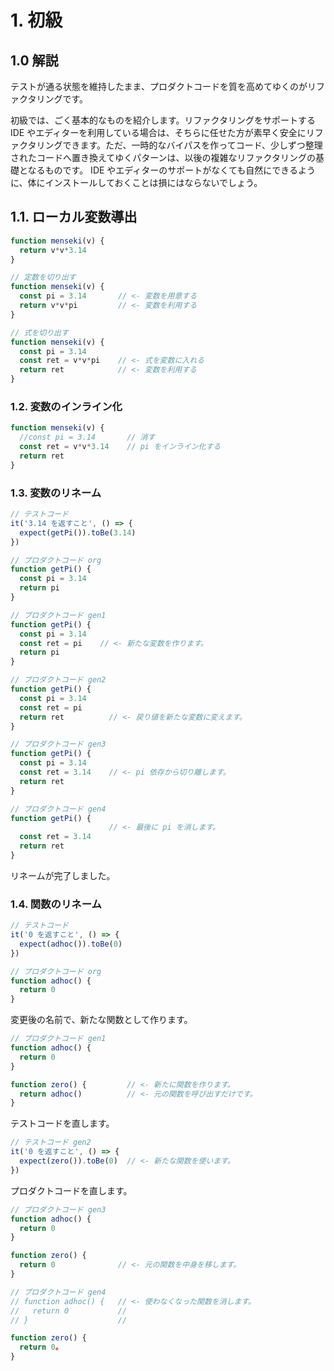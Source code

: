 # 1. 初級

## 1.0 解説

テストが通る状態を維持したまま、プロダクトコードを質を高めてゆくのがリファクタリングです。

初級では、ごく基本的なものを紹介します。リファクタリングをサポートする IDE やエディターを利用している場合は、そちらに任せた方が素早く安全にリファクタリングできます。ただ、一時的なバイパスを作ってコード、少しずつ整理されたコードへ置き換えてゆくパターンは、以後の複雑なリファクタリングの基礎となるものです。 IDE やエディターのサポートがなくても自然にできるように、体にインストールしておくことは損にはならないでしょう。

## 1.1. ローカル変数導出

```js
function menseki(v) {
  return v*v*3.14
}
```

```js
// 定数を切り出す
function menseki(v) {
  const pi = 3.14       // <- 変数を用意する
  return v*v*pi         // <- 変数を利用する
}
```

```js
// 式を切り出す
function menseki(v) {
  const pi = 3.14
  const ret = v*v*pi    // <- 式を変数に入れる
  return ret            // <- 変数を利用する
}
```

### 1.2. 変数のインライン化

```js
function menseki(v) {
  //const pi = 3.14       // 消す
  const ret = v*v*3.14    // pi をインライン化する
  return ret
}
```

### 1.3. 変数のリネーム

``` js
// テストコード
it('3.14 を返すこと', () => {
  expect(getPi()).toBe(3.14)
})
```

``` js
// プロダクトコード org
function getPi() {
  const pi = 3.14
  return pi
}
```

``` js
// プロダクトコード gen1
function getPi() {
  const pi = 3.14
  const ret = pi    // <- 新たな変数を作ります。
  return pi
}
```

``` js
// プロダクトコード gen2
function getPi() {
  const pi = 3.14
  const ret = pi
  return ret          // <- 戻り値を新たな変数に変えます。
}
```

``` js
// プロダクトコード gen3
function getPi() {
  const pi = 3.14
  const ret = 3.14    // <- pi 依存から切り離します。
  return ret
}
```

``` js
// プロダクトコード gen4
function getPi() {
                      // <- 最後に pi を消します。
  const ret = 3.14
  return ret
}
```

リネームが完了しました。

### 1.4. 関数のリネーム

``` js
// テストコード
it('0 を返すこと', () => {
  expect(adhoc()).toBe(0)
})
```

``` js
// プロダクトコード org
function adhoc() {
  return 0
}
```

変更後の名前で、新たな関数として作ります。

``` js
// プロダクトコード gen1
function adhoc() {
  return 0
}

function zero() {         // <- 新たに関数を作ります。
  return adhoc()          // <- 元の関数を呼び出すだけです。
}
```

テストコードを直します。

``` js
// テストコード gen2
it('0 を返すこと', () => {
  expect(zero()).toBe(0)  // <- 新たな関数を使います。
})
```

プロダクトコードを直します。

``` js
// プロダクトコード gen3
function adhoc() {
  return 0
}

function zero() {
  return 0              // <- 元の関数を中身を移します。
}
```

``` js
// プロダクトコード gen4
// function adhoc() {   // <- 使わなくなった関数を消します。
//   return 0           //
// }                    //

function zero() {
  return 0。
}
```

